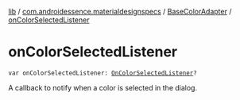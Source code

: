 [lib](../../index.md) / [com.androidessence.materialdesignspecs](../index.md) / [BaseColorAdapter](index.md) / [onColorSelectedListener](./on-color-selected-listener.md)

# onColorSelectedListener

`var onColorSelectedListener: `[`OnColorSelectedListener`](../-color-dialog/-on-color-selected-listener/index.md)`?`

A callback to notify when a color is selected in the dialog.

